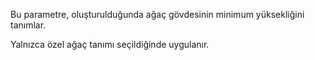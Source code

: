 Bu parametre, oluşturulduğunda ağaç gövdesinin minimum yüksekliğini tanımlar.

Yalnızca özel ağaç tanımı seçildiğinde uygulanır.